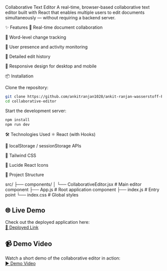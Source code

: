 Collaborative Text Editor
A real-time, browser-based collaborative text editor built with React that enables multiple users to edit documents simultaneously — without requiring a backend server.

✨ Features
🔄 Real-time document collaboration

📝 Word-level change tracking

🧍 User presence and activity monitoring

📜 Detailed edit history

📱 Responsive design for desktop and mobile


📦 Installation

Clone the repository:

```bash
git clone https://github.com/ankitranjan1028/ankit-ranjan-wasserstoff-FrontEndInternTask.git
cd collaborative-editor
```

Start the development server:

```bash
npm install
npm run dev
```


🛠 Technologies Used
⚛️ React (with Hooks)

🧠 localStorage / sessionStorage APIs

💨 Tailwind CSS

🎨 Lucide React Icons

📁 Project Structure

src/
├── components/
│   └── CollaborativeEditor.jsx  # Main editor component
├── App.js                       # Root application component
├── index.js                     # Entry point
└── index.css                    # Global styles


## 🌐 Live Demo

Check out the deployed application here:  
[🔗 Deployed Link](https://your-deployment-url.com)

## 📹 Demo Video

Watch a short demo of the collaborative editor in action:  
[▶️ Demo Video](https://your-demo-video-link.com)

